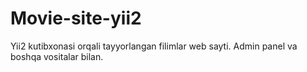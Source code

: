 # Movie-site-yii2
Yii2 kutibxonasi orqali tayyorlangan filimlar web sayti. Admin panel va boshqa vositalar bilan. 

